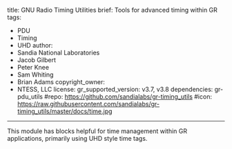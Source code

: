 title: GNU Radio Timing Utilities
brief: Tools for advanced timing within GR
tags:
  - PDU
  - Timing
  - UHD
author:
  - Sandia National Laboratories
  - Jacob Gilbert
  - Peter Knee
  - Sam Whiting
  - Brian Adams
copyright_owner:
  - NTESS, LLC
license: 
gr_supported_version: v3.7, v3.8
dependencies: gr-pdu_utils
#repo: https://github.com/sandialabs/gr-timing_utils
#icon: https://raw.githubusercontent.com/sandialabs/gr-timing_utils/master/docs/time.jpg
---
This module has blocks helpful for time management within GR applications, primarily using UHD style time tags.
